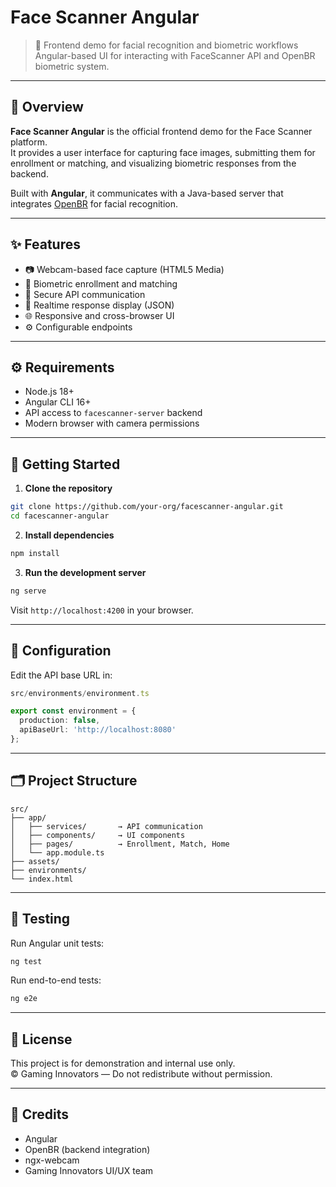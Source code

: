 # Face Scanner Angular

> 🧠 Frontend demo for facial recognition and biometric workflows  
> Angular-based UI for interacting with FaceScanner API and OpenBR biometric system.

---

## 🧭 Overview

**Face Scanner Angular** is the official frontend demo for the Face Scanner platform.  
It provides a user interface for capturing face images, submitting them for enrollment or matching, and visualizing biometric responses from the backend.

Built with **Angular**, it communicates with a Java-based server that integrates [OpenBR](https://github.com/biometrics/openbr) for facial recognition.

---

## ✨ Features

- 📷 Webcam-based face capture (HTML5 Media)
- 🧠 Biometric enrollment and matching
- 🔐 Secure API communication
- 🧾 Realtime response display (JSON)
- 🌐 Responsive and cross-browser UI
- ⚙️ Configurable endpoints

---

## ⚙️ Requirements

- Node.js 18+
- Angular CLI 16+
- API access to `facescanner-server` backend
- Modern browser with camera permissions

---

## 🚀 Getting Started

1. **Clone the repository**

```bash
git clone https://github.com/your-org/facescanner-angular.git
cd facescanner-angular
```

2. **Install dependencies**

```bash
npm install
```

3. **Run the development server**

```bash
ng serve
```

Visit `http://localhost:4200` in your browser.

---

## 🔧 Configuration

Edit the API base URL in:

```ts
src/environments/environment.ts
```

```ts
export const environment = {
  production: false,
  apiBaseUrl: 'http://localhost:8080'
};
```

---

## 🗂️ Project Structure

```plaintext
src/
├── app/
│   ├── services/       → API communication
│   ├── components/     → UI components
│   ├── pages/          → Enrollment, Match, Home
│   └── app.module.ts
├── assets/
├── environments/
└── index.html
```

---

## 🧪 Testing

Run Angular unit tests:

```bash
ng test
```

Run end-to-end tests:

```bash
ng e2e
```

---

## 🧾 License

This project is for demonstration and internal use only.  
© Gaming Innovators — Do not redistribute without permission.

---

## 🤝 Credits

- Angular
- OpenBR (backend integration)
- ngx-webcam
- Gaming Innovators UI/UX team
